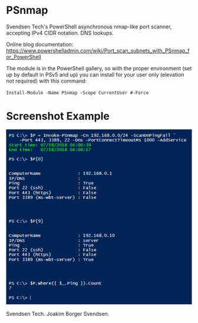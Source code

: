 # PSnmap
Svendsen Tech's PowerShell asynchronous nmap-like port scanner, accepting IPv4 CIDR notation. DNS lookups.

Online blog documentation: https://www.powershelladmin.com/wiki/Port_scan_subnets_with_PSnmap_for_PowerShell

The module is in the PowerShell gallery, so with the proper environment (set up by default in PSv5 and up) you can install for your user only (elevation not required) with this command:

`Install-Module -Name PSnmap -Scope CurrentUser #-Force`

# Screenshot Example

![alt tag](/img/psnmap-example-with-service-attached.png)

Svendsen Tech. Joakim Borger Svendsen.

